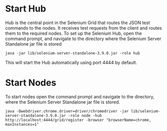 # Start Hub
Hub is the central point in the Selenium Grid that routes the JSON test commands to the nodes. It receives test requests from the client and routes them to the required nodes. To set up the Selenium Hub, open the command prompt, and navigate to the directory where the Selenium Server Standalone jar file is stored

`java -jar lib/selenium-server-standalone-3.9.0.jar -role hub`

 This will start the Hub automatically using port 4444 by default.

# Start Nodes
To start nodes open the command prompt and navigate to the directory, where the Selenium Server Standalone jar file is stored.

`java -Dwebdriver.chrome.driver=driver/chromedriver -jar lib/selenium-server-standalone-3.9.0.jar -role node -hub http://localhost:4444/grid/register -browser "browserName=chrome, maxInstances=1"`